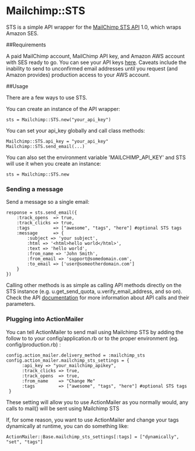 # Mailchimp::STS

STS is a simple API wrapper for the [MailChimp STS API](http://http://apidocs.mailchimp.com/sts/1.0/) 1.0, which wraps Amazon SES.
    
##Requirements

A paid MailChimp account, MailChimp API key, and Amazon AWS account with SES ready to go. You can see your API keys [here](http://admin.mailchimp.com/account/api). Caveats include the inability to send to unconfirmed email addresses until you request (and Amazon provides) production access to your AWS account.

##Usage

There are a few ways to use STS.

You can create an instance of the API wrapper:

    sts = Mailchimp::STS.new("your_api_key")

You can set your api_key globally and call class methods:

    Mailchimp::STS.api_key = "your_api_key"
    Mailchimp::STS.send_email(...)

You can also set the environment variable 'MAILCHIMP_API_KEY' and STS will use it when you create an instance:

    sts = Mailchimp::STS.new

### Sending a message

Send a message so a single email:

    response = sts.send_email({
        :track_opens  => true, 
        :track_clicks => true, 
        :tags         => ["awesome", "tags", "here"] #optional STS tags
        :message      => { 
            :subject => 'your subject', 
            :html => '<html>hello world</html>', 
            :text => 'hello world', 
            :from_name => 'John Smith', 
            :from_email => 'support@somedomain.com', 
            :to_email => ['user@someotherdomain.com']
        }
    })

Calling other methods is as simple as calling API methods directly on the STS instance (e.g. u.get_send_quota, u.verify_email_address, and so on). Check the API [documentation](http://apidocs.mailchimp.com/sts/1.0/) for more information about API calls and their parameters.


### Plugging into ActionMailer

You can tell ActionMailer to send mail using Mailchimp STS by adding the follow to to your config/application.rb or to the proper environment (eg. config/production.rb) :
    
    config.action_mailer.delivery_method = :mailchimp_sts
    config.action_mailer.mailchimp_sts_settings = {
          :api_key => "your_mailchimp_apikey",
          :track_clicks => true,
          :track_opens  => true, 
          :from_name    => "Change Me"
          :tags         => ["awesome", "tags", "here"] #optional STS tags
     }

These setting will allow you to use ActionMailer as you normally would, any calls to mail() will be sent using Mailchimp STS

If, for some reason, you want to use ActionMailer and change your tags dynamically at runtime, you can do something like:

    ActionMailer::Base.mailchimp_sts_settings[:tags] = ["dynamically", "set", "tags"]

